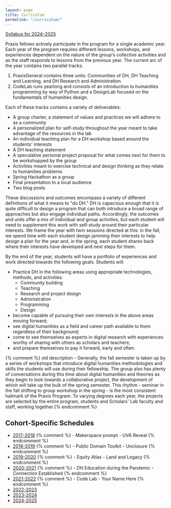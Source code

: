 ```yaml
---
layout: page
title: Curriculum
permalink: "/curriculum/"
---
```


[Syllabus for 2024–2025](/curriculum/2024-2025/)

Praxis fellows actively participate in the program for a single academic year. Each year of the program requires different lessons, workshops, and experiences dependent on the nature of the group's collective activities and as the staff responds to lessons from the previous year. The current arc of the year contains two parallel tracks:

1. PraxisGeneral contains three units: Communities of DH, DH Teaching and Learning, and DH Research and Administration.
2. CodeLab runs yearlong and consists of an introduction to humanities programming by way of Python and a DesignLab focused on the fundamentals of humanities design.

Each of these tracks contains a variety of deliverables:

* A group charter, a statement of values and practices we will adhere to as a community
* A personalized plan for self-study throughout the year meant to take advantage of the resources in the lab
* An individual teaching plan for a DH workshop based around the students' interests
* A DH teaching statement
* A speculative personal project proposal for what comes next for them to be workshopped by the group
* Activities meant to exercise technical and design thinking as they relate to humanities problems
* Spring Hackathon as a group
* Final presentation to a local audience
* Two blog posts

These discussions and outcomes encompass a variety of different definitions of what it means to "do DH." DH is capacious enough that it is quite difficult to design a program that can both introduce a broad range of approaches but also engage individual paths. Accordingly, the outcomes and units offer a mix of individual and group activities, but each student will need to supplement this work with self-study around their particular interests. We frame the year with twin sessions directed at this: in the fall, we spend time with each student design jamming their interests to help design a plan for the year and, in the spring, each student shares back where their interests have developed and next steps for them.

By the end of the year, students will have a portfolio of experiences and work directed towards the following goals. Students will:

* Practice DH in the following areas using appropriate technologies, methods, and activities:
    * Community building
    * Teaching
    * Research and project design
    * Administration
    * Programming
    * Design
* become capable of pursuing their own interests in the above areas moving forward;
* see digital humanities as a field and career path available to them regardless of their background;
* come to see themselves as experts in digital research with experiences worthy of sharing with others as scholars and teachers;
* and prepare themselves to pay it forward, early and often.

{% comment %} old description - Generally, the fall semester is taken up by a series of workshops that introduce digital humanities methodologies and skills the students will use during their fellowship. The group also has plenty of conversations during this time about digital humanities and theories as they begin to look towards a collaborative project, the development of which will take up the bulk of the spring semester. This rhythm - seminar in the fall shifting to group workshop in the spring - is the most consistent hallmark of the Praxis Program. To varying degrees each year, the projects are selected by the entire program, students and Scholars' Lab faculty and staff, working together.{% endcomment %}

## Cohort-Specific Schedules

* [2017-2018](/curriculum/2017-2018/) {% comment %} - Makerspace prompt - UVA Reveal {% endcomment %}
* [2018-2019](/curriculum/2018-2019) {% comment %} - Public Domain Toolkit - Unclosure {% endcomment %}
* [2019-2020](/curriculum/2019-2020) {% comment %} - Equity Atlas - Land and Legacy {% endcomment %}
* [2020-2021](/curriculum/2020-2021) {% comment %} - DH Education during the Pandemic - Connection Established {% endcomment %}
* [2021-2022](/curriculum/2021-2022) {% comment %} - Code Lab - Your Name Here {% endcomment %}
* [2022-2023](/curriculum/2022-2023)
* [2023-2024](/curriculum/2023-2024)
* [2024-2025](/curriculum/2024-2025)